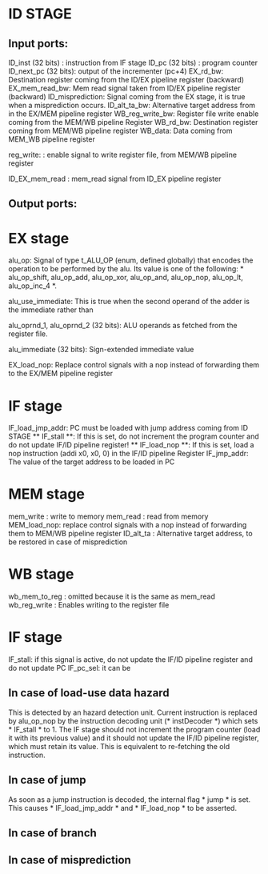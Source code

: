 # ID STAGE #

## Input ports: ##

ID_inst (32 bits)	: instruction from IF stage
ID_pc (32 bits)	: program counter
ID_next_pc (32 bits): output of the incrementer (pc+4)
EX_rd_bw: Destination register coming from the ID/EX pipeline register (backward)
EX_mem_read_bw: Mem read signal taken from ID/EX pipeline register (backward)
ID_misprediction: Signal coming from the EX stage, it is true when a misprediction occurs.
ID_alt_ta_bw: Alternative target address from in the EX/MEM pipeline register
WB_reg_write_bw: Register file write enable coming from the MEM/WB pipeline Register
WB_rd_bw: Destination register coming from MEM/WB pipeline register
WB_data: Data coming from MEM_WB pipeline register

reg_write: 		: enable signal to write register file, from MEM/WB pipeline register

ID_EX_mem_read  : mem_read signal from ID_EX pipeline register


## Output ports: ##

# EX stage #
alu_op: Signal of type t_ALU_OP (enum, defined globally) that encodes the operation to be performed by the alu.
		Its value is one of the following: * alu_op_shift, alu_op_add, alu_op_xor, alu_op_and, alu_op_nop, alu_op_lt, alu_op_inc_4 *.

alu_use_immediate: This is true when the second operand of the adder is the immediate rather than <rs2>

alu_oprnd_1, alu_oprnd_2 (32 bits): ALU operands as fetched from the register file.

alu_immediate (32 bits): Sign-extended immediate value

EX_load_nop: Replace control signals with a nop instead of forwarding them to the EX/MEM pipeline register

# IF stage #
IF_load_jmp_addr: PC must be loaded with jump address coming from ID STAGE
** IF_stall **: If this is set, do not increment the program counter and do not update
								IF/ID pipeline register!
** IF_load_nop **: If this is set, load a nop instruction (addi x0, x0, 0) in the IF/ID pipeline Register
IF_jmp_addr: The value of the target address to be loaded in PC

# MEM stage #
mem_write		: write to memory
mem_read		: read from memory
MEM_load_nop: replace control signals with a nop instead of forwarding them to MEM/WB pipeline register
ID_alt_ta   : Alternative target address, to be restored in case of misprediction

# WB stage #
wb_mem_to_reg 	: omitted because it is the same as mem_read
wb_reg_write 	: Enables writing to the register file

# IF stage #
IF_stall: if this signal is active, do not update the IF/ID pipeline register and
					do not update PC
IF_pc_sel: it can be


## In case of load-use data hazard ##
This is detected by an hazard detection unit. Current instruction is replaced by alu_op_nop
by the instruction decoding unit (* instDecoder *) which sets * IF_stall * to 1.
The IF stage should not increment the program counter (load it with its previous value)
and it should not update the IF/ID pipeline register, which must retain its value. This is equivalent
to re-fetching the old instruction.

## In case of jump ##
As soon as a jump instruction is decoded, the internal flag * jump * is set. This
causes * IF_load_jmp_addr * and * IF_load_nop * to be asserted.

## In case of branch ##

## In case of misprediction ##
